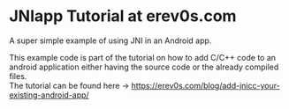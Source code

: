 # JNIapp Tutorial at erev0s.com
A super simple example of using JNI in an Android app.  
  
This example code is part of the tutorial on how to add C/C++ code to an android application either having the source code or the already compiled files.  
The tutorial can be found here -> https://erev0s.com/blog/add-jnicc-your-existing-android-app/

